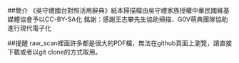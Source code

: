 ##簡介
《吳守禮國台對照活用辭典》紙本掃描檔由吳守禮家族授權中華民國維基媒體協會予以CC-BY-SA化
銘謝：感謝王志攀先生協助掃描、G0V萌典團隊協助進行現代電子化

##提醒
raw_scan裡面許多都是很大的PDF檔，無法在github頁面上瀏覽，請直接下載或者以git clone的方式取用。
